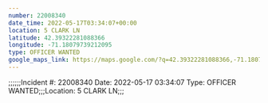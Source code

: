 ```yaml
---
number: 22008340
date_time: 2022-05-17T03:34:07+00:00
location: 5 CLARK LN
latitude: 42.39322281088366
longitude: -71.18079739212095
type: OFFICER WANTED
google_maps_link: https://maps.google.com/?q=42.39322281088366,-71.18079739212095
---
```


;;;;;;Incident #: 22008340  Date: 2022-05-17 03:34:07   Type: OFFICER WANTED;;;Location: 5 CLARK LN;;;
